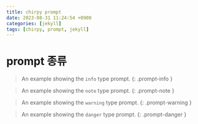 ```yaml
---
title: chirpy prompt
date: 2023-08-31 11:24:54 +0900
categories: [jekyll]
tags: [chirpy, prompt, jekyll]     
---
```


# prompt 종류

> An example showing the `info` type prompt.
{: .prompt-info }

> An example showing the `note` type prompt.
{: .prompt-note }

> An example showing the `warning` type prompt.
{: .prompt-warning }

> An example showing the `danger` type prompt.
{: .prompt-danger }